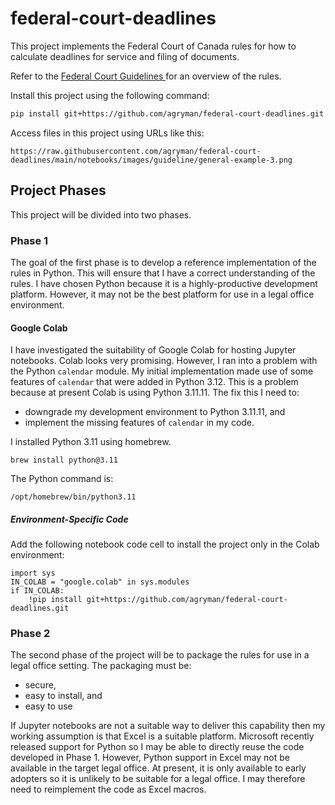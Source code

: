 # federal-court-deadlines

This project implements the Federal Court of Canada rules for how to calculate 
deadlines for service and filing of documents.

Refer to the 
[Federal Court Guidelines
](https://www.fct-cf.gc.ca/en/pages/representing-yourself/deadlines-calculator/guideline)
for an overview of the rules.

Install this project using the following command:

```bash
pip install git+https://github.com/agryman/federal-court-deadlines.git
```

Access files in this project using URLs like this:

```
https://raw.githubusercontent.com/agryman/federal-court-deadlines/main/notebooks/images/guideline/general-example-3.png
```

## Project Phases

This project will be divided into two phases.

### Phase 1

The goal of the first phase is to develop a reference implementation of the rules in Python. 
This will ensure that I have a correct understanding of the rules.
I have chosen Python because it is a highly-productive development platform.
However, it may not be the best platform for use in a legal office environment.

#### Google Colab

I have investigated the suitability of Google Colab for hosting Jupyter notebooks.
Colab looks very promising.
However, I ran into a problem with the Python `calendar` module.
My initial implementation made use of some features of `calendar`
that were added in Python 3.12. 
This is a problem because at present Colab is using Python 3.11.11.
The fix this I need to:
* downgrade my development environment to Python 3.11.11, and
* implement the missing features of `calendar` in my code.

I installed Python 3.11 using homebrew.
```shell
brew install python@3.11
```

The Python command is:
```shell
/opt/homebrew/bin/python3.11
```

##### Environment-Specific Code

Add the following notebook code cell to install the project only in the
Colab environment:

```
import sys
IN_COLAB = "google.colab" in sys.modules
if IN_COLAB:
    !pip install git+https://github.com/agryman/federal-court-deadlines.git
```

### Phase 2

The second phase of the project will be to package
the rules for use in a legal office setting. 
The packaging must be:
* secure,
* easy to install, and
* easy to use

If Jupyter notebooks are not a suitable way to deliver this capability then
my working assumption is that Excel is a suitable platform.
Microsoft recently released support for Python so I may be
able to directly reuse the code developed in Phase 1.
However, Python support in Excel may not be available in the
target legal office.
At present, it is only available to early adopters so it is unlikely to
be suitable for a legal office.
I may therefore need to reimplement the code as Excel macros.
